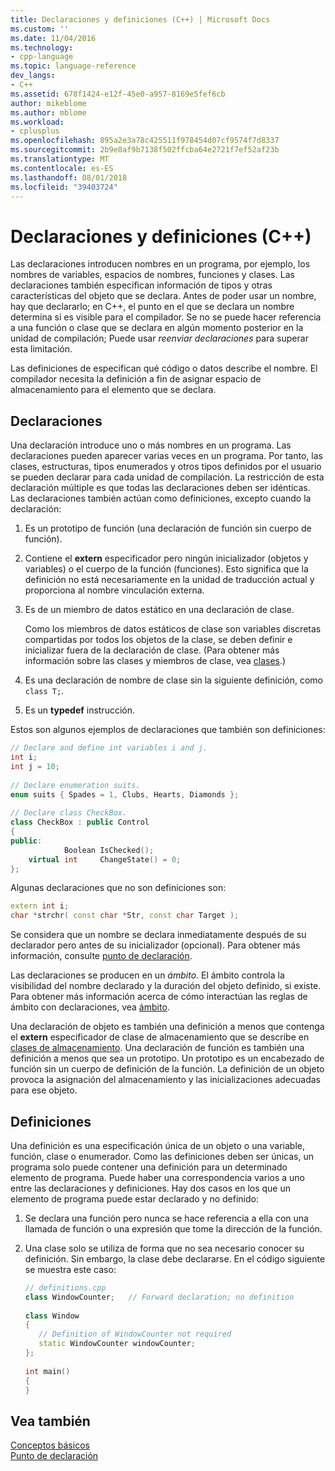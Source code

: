 ```yaml
---
title: Declaraciones y definiciones (C++) | Microsoft Docs
ms.custom: ''
ms.date: 11/04/2016
ms.technology:
- cpp-language
ms.topic: language-reference
dev_langs:
- C++
ms.assetid: 678f1424-e12f-45e0-a957-8169e5fef6cb
author: mikeblome
ms.author: mblome
ms.workload:
- cplusplus
ms.openlocfilehash: 895a2e3a78c425511f978454d07cf9574f7d8337
ms.sourcegitcommit: 2b9e8af9b7138f502ffcba64e2721f7ef52af23b
ms.translationtype: MT
ms.contentlocale: es-ES
ms.lasthandoff: 08/01/2018
ms.locfileid: "39403724"
---
```

# <a name="declarations-and-definitions-c"></a>Declaraciones y definiciones (C++)
Las declaraciones introducen nombres en un programa, por ejemplo, los nombres de variables, espacios de nombres, funciones y clases. Las declaraciones también especifican información de tipos y otras características del objeto que se declara. Antes de poder usar un nombre, hay que declararlo; en C++, el punto en el que se declara un nombre determina si es visible para el compilador. Se no se puede hacer referencia a una función o clase que se declara en algún momento posterior en la unidad de compilación; Puede usar *reenviar declaraciones* para superar esta limitación.  
  
 Las definiciones de especifican qué código o datos describe el nombre. El compilador necesita la definición a fin de asignar espacio de almacenamiento para el elemento que se declara.  
  
## <a name="declarations"></a>Declaraciones  
 Una declaración introduce uno o más nombres en un programa. Las declaraciones pueden aparecer varias veces en un programa. Por tanto, las clases, estructuras, tipos enumerados y otros tipos definidos por el usuario se pueden declarar para cada unidad de compilación. La restricción de esta declaración múltiple es que todas las declaraciones deben ser idénticas. Las declaraciones también actúan como definiciones, excepto cuando la declaración:  
  
1.  Es un prototipo de función (una declaración de función sin cuerpo de función).  
  
2.  Contiene el **extern** especificador pero ningún inicializador (objetos y variables) o el cuerpo de la función (funciones). Esto significa que la definición no está necesariamente en la unidad de traducción actual y proporciona al nombre vinculación externa.  
  
3.  Es de un miembro de datos estático en una declaración de clase.  
  
     Como los miembros de datos estáticos de clase son variables discretas compartidas por todos los objetos de la clase, se deben definir e inicializar fuera de la declaración de clase. (Para obtener más información sobre las clases y miembros de clase, vea [clases](../cpp/classes-and-structs-cpp.md).)  
  
4.  Es una declaración de nombre de clase sin la siguiente definición, como `class T;`.  
  
5.  Es un **typedef** instrucción.  
  
 Estos son algunos ejemplos de declaraciones que también son definiciones:  
  
```cpp 
// Declare and define int variables i and j.  
int i;  
int j = 10;  
  
// Declare enumeration suits.  
enum suits { Spades = 1, Clubs, Hearts, Diamonds };  
  
// Declare class CheckBox.  
class CheckBox : public Control  
{  
public:  
            Boolean IsChecked();  
    virtual int     ChangeState() = 0;  
};  
```  
  
 Algunas declaraciones que no son definiciones son:  
  
```cpp 
extern int i;  
char *strchr( const char *Str, const char Target );  
```  
  
 Se considera que un nombre se declara inmediatamente después de su declarador pero antes de su inicializador (opcional). Para obtener más información, consulte [punto de declaración](../cpp/point-of-declaration-in-cpp.md).  
  
 Las declaraciones se producen en un *ámbito*. El ámbito controla la visibilidad del nombre declarado y la duración del objeto definido, si existe. Para obtener más información acerca de cómo interactúan las reglas de ámbito con declaraciones, vea [ámbito](../cpp/scope-visual-cpp.md).  
  
 Una declaración de objeto es también una definición a menos que contenga el **extern** especificador de clase de almacenamiento que se describe en [clases de almacenamiento](storage-classes-cpp.md). Una declaración de función es también una definición a menos que sea un prototipo. Un prototipo es un encabezado de función sin un cuerpo de definición de la función. La definición de un objeto provoca la asignación del almacenamiento y las inicializaciones adecuadas para ese objeto.  
  
## <a name="definitions"></a>Definiciones  
 Una definición es una especificación única de un objeto o una variable, función, clase o enumerador. Como las definiciones deben ser únicas, un programa solo puede contener una definición para un determinado elemento de programa. Puede haber una correspondencia varios a uno entre las declaraciones y definiciones. Hay dos casos en los que un elemento de programa puede estar declarado y no definido:  
  
1.  Se declara una función pero nunca se hace referencia a ella con una llamada de función o una expresión que tome la dirección de la función.  
  
2.  Una clase solo se utiliza de forma que no sea necesario conocer su definición. Sin embargo, la clase debe declararse. En el código siguiente se muestra este caso:  
  
    ```cpp 
    // definitions.cpp  
    class WindowCounter;   // Forward declaration; no definition  
  
    class Window  
    {  
       // Definition of WindowCounter not required  
       static WindowCounter windowCounter;  
    };  
  
    int main()  
    {  
    }  
    ```  
  
## <a name="see-also"></a>Vea también  
 [Conceptos básicos](../cpp/basic-concepts-cpp.md)   
 [Punto de declaración](../cpp/point-of-declaration-in-cpp.md)